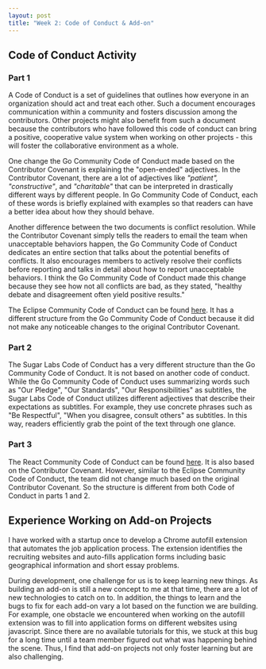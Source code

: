 ```yaml
---
layout: post
title: "Week 2: Code of Conduct & Add-on"
---
```


## Code of Conduct Activity
### Part 1
A Code of Conduct is a set of guidelines that outlines how everyone in an organization should act and treat each other. Such a document encourages communication within a community and fosters discussion among the contributors. Other projects might also benefit from such a document because the contributors who have followed this code of conduct can bring a positive, cooperative value system when working on other projects - this will foster the collaborative environment as a whole.

One change the Go Community Code of Conduct made based on the Contributor Covenant is explaining the "open-ended" adjectives. In the Contributor Covenant, there are a lot of adjectives like <i>"patient", "constructive"</i>, and <i>"charitable"</i> that can be interpreted in drastically different ways by different people. In Go Community Code of Conduct, each of these words is briefly explained with examples so that readers can have a better idea about how they should behave.

Another difference between the two documents is conflict resolution. While the Contributor Covenant simply tells the readers to email the team when unacceptable behaviors happen, the Go Community Code of Conduct dedicates an entire section that talks about the potential benefits of conflicts. It also encourages members to actively resolve their conflicts before reporting and talks in detail about how to report unacceptable behaviors. I think the Go Community Code of Conduct made this change because they see how not all conflicts are bad, as they stated, "healthy debate and disagreement often yield positive results." 

The Eclipse Community Code of Conduct can be found [here](https://www.eclipse.org/org/documents/Community_Code_of_Conduct.php). It has a different structure from the Go Community Code of Conduct because it did not make any noticeable changes to the original Contributor Covenant.

### Part 2
The Sugar Labs Code of Conduct has a very different structure than the Go Community Code of Conduct. It is not based on another code of conduct. While the Go Community Code of Conduct uses summarizing words such as "Our Pledge", "Our Standards", "Our Responsibilities" as subtitles, the Sugar Labs Code of Conduct utilizes different adjectives that describe their expectations as subtitles. For example, they use concrete phrases such as "Be Respectful", "When you disagree, consult others" as subtitles. In this way, readers efficiently grab the point of the text through one glance.

### Part 3
The React Community Code of Conduct can be found [here](https://github.com/facebook/react/blob/main/CODE_OF_CONDUCT.md). It is also based on the Contributor Covenant. However, similar to the Eclipse Community Code of Conduct, the team did not change much based on the original Contributor Covenant. So the structure is different from both Code of Conduct in parts 1 and 2.

## Experience Working on Add-on Projects
I have worked with a startup once to develop a Chrome autofill extension that automates the job application process. The extension identifies the recruiting websites and auto-fills application forms including basic geographical information and short essay problems. 

During development, one challenge for us is to keep learning new things. As building an add-on is still a new concept to me at that time, there are a lot of new technologies to catch on to. In addition, the things to learn and the bugs to fix for each add-on vary a lot based on the function we are building. For example, one obstacle we encountered when working on the autofill extension was to fill into application forms on different websites using javascript. Since there are no available tutorials for this, we stuck at this bug for a long time until a team member figured out what was happening behind the scene. Thus, I find that add-on projects not only foster learning but are also challenging.
